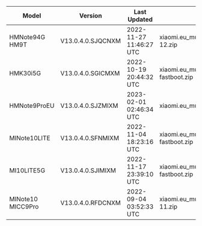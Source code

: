 | Model | Version | Last Updated | File Name | Size | Download Link |
| ---- | ---- | ---- | ---- | ---- | ---- |
| HMNote94G HM9T | V13.0.4.0.SJQCNXM | 2022-11-27 11:46:27 UTC | xiaomi.eu_multi_HMNote94G_HM9T_V13.0.4.0.SJQCNXM_v13-12.zip | 3.4 GB | [SourceForge](https://sourceforge.net/projects/xiaomi-eu-multilang-miui-roms/files/xiaomi.eu/MIUI-STABLE-RELEASES/MIUIv13/xiaomi.eu_multi_HMNote94G_HM9T_V13.0.4.0.SJQCNXM_v13-12.zip/download) |
| HMK30i5G | V13.0.4.0.SGICMXM | 2022-10-19 20:44:32 UTC | xiaomi.eu_multi_HMK30i5G_V13.0.4.0.SGICMXM_v13-12-fastboot.zip | 3.8 GB | [SourceForge](https://sourceforge.net/projects/xiaomi-eu-multilang-miui-roms/files/xiaomi.eu/MIUI-STABLE-RELEASES/MIUIv13/xiaomi.eu_multi_HMK30i5G_V13.0.4.0.SGICMXM_v13-12-fastboot.zip/download) |
| HMNote9ProEU | V13.0.4.0.SJZMIXM | 2023-02-01 02:46:34 UTC | xiaomi.eu_multi_HMNote9ProEU_V13.0.4.0.SJZMIXM_v13-12.zip | 3.6 GB | [SourceForge](https://sourceforge.net/projects/xiaomi-eu-multilang-miui-roms/files/xiaomi.eu/MIUI-STABLE-RELEASES/MIUIv13/xiaomi.eu_multi_HMNote9ProEU_V13.0.4.0.SJZMIXM_v13-12.zip/download) |
| MINote10LITE | V13.0.4.0.SFNMIXM | 2022-11-04 18:23:16 UTC | xiaomi.eu_multi_MINote10LITE_V13.0.4.0.SFNMIXM_v13-12-fastboot.zip | 3.6 GB | [SourceForge](https://sourceforge.net/projects/xiaomi-eu-multilang-miui-roms/files/xiaomi.eu/MIUI-STABLE-RELEASES/MIUIv13/xiaomi.eu_multi_MINote10LITE_V13.0.4.0.SFNMIXM_v13-12-fastboot.zip/download) |
| MI10LITE5G | V13.0.4.0.SJIMIXM | 2022-11-17 23:39:10 UTC | xiaomi.eu_multi_MI10LITE5G_V13.0.4.0.SJIMIXM_v13-12-fastboot.zip | 3.9 GB | [SourceForge](https://sourceforge.net/projects/xiaomi-eu-multilang-miui-roms/files/xiaomi.eu/MIUI-STABLE-RELEASES/MIUIv13/xiaomi.eu_multi_MI10LITE5G_V13.0.4.0.SJIMIXM_v13-12-fastboot.zip/download) |
| MINote10 MICC9Pro | V13.0.4.0.RFDCNXM | 2022-09-04 03:52:33 UTC | xiaomi.eu_multi_MINote10_MICC9Pro_V13.0.4.0.RFDCNXM_v13-11.zip | 3.3 GB | [SourceForge](https://sourceforge.net/projects/xiaomi-eu-multilang-miui-roms/files/xiaomi.eu/MIUI-STABLE-RELEASES/MIUIv13/xiaomi.eu_multi_MINote10_MICC9Pro_V13.0.4.0.RFDCNXM_v13-11.zip/download) |
